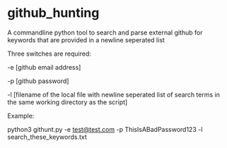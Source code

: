 # github_hunting
A commandline python tool to search and parse external github for keywords that are provided in a newline seperated list

Three switches are required:

-e [github email address]

-p [github password]

-l [filename of the local file with newline seperated list of search terms in the same working directory as the script]

Example:

python3 githunt.py -e test@test.com -p ThisIsABadPassword123 -l search_these_keywords.txt
